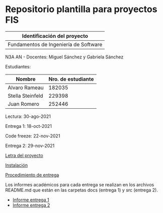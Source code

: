 # Repositorio plantilla para proyectos FIS

| Identificación del proyecto
|-----------
| Fundamentos de Ingeniería de Software
N3A AN - Docentes: Miguel Sánchez y Gabriela Sánchez

Estudiantes: 

|Nombre| Nro. de estudiante|
|----|----|
| Alvaro Rameau | 182035 |
| Stella Steinfeld | 229398 |
| Juan Romero | 252446 |

Lectura: 30-ago-2021

Entrega 1: 18-oct-2021

Code freeze: 22-nov-2021

Entrega 2: 29-nov-2021

[Letra del proyecto](letra.md)

[Instalación](install.md)

[Procedimiento de entrega](proc_entrega.md)

Los informes académicos para cada entrega se realizan en los archivos README.md que están en las carpetas docs (entrega 1) y src (entrega 2).
* [Informe entrega 1](docs/README.md)
* [Informe entrega 2](src/README.md)


